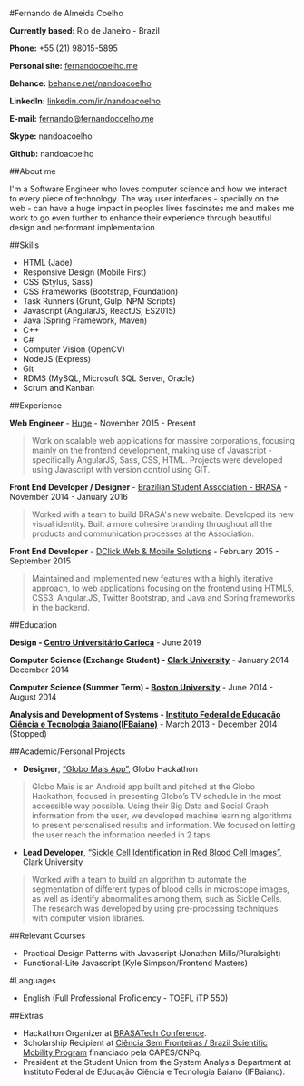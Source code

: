#Fernando de Almeida Coelho

**Currently based:** Rio de Janeiro - Brazil

**Phone:** +55 (21) 98015-5895

**Personal site:** [fernandocoelho.me](http://fernandocoelho.me)

**Behance:** [behance.net/nandoacoelho](http://behance.net/nandoacoelho)

**LinkedIn:** [linkedin.com/in/nandoacoelho](http://linkedin.com/in/nandoacoelho)

**E-mail:** fernando@fernandocoelho.me

**Skype:** nandoacoelho

**Github:** nandoacoelho

##About me

I'm a Software Engineer who loves computer science and how we interact to every piece of technology. The way user interfaces - specially on the web - can have a huge impact in peoples lives fascinates me and makes me work to go even further to enhance their experience through beautiful design and performant implementation.

##Skills

* HTML (Jade)
* Responsive Design (Mobile First)
* CSS (Stylus, Sass)
* CSS Frameworks (Bootstrap, Foundation)
* Task Runners (Grunt, Gulp, NPM Scripts)
* Javascript (AngularJS, ReactJS, ES2015)
* Java (Spring Framework, Maven)
* C++
* C#
* Computer Vision (OpenCV)
* NodeJS (Express)
* Git
* RDMS (MySQL, Microsoft SQL Server, Oracle)
* Scrum and Kanban

##Experience

**Web Engineer** - [Huge](http://hugeinc.com) - November 2015 - Present

> Work on scalable web applications for massive corporations, focusing mainly on the  frontend development, making use of Javascript - specifically AngularJS, Sass, CSS, HTML. Projects were developed using Javascript with version control using GIT.

**Front End Developer / Designer** - [Brazilian Student Association - BRASA](http://gobrasa.org) - November 2014 - January 2016

> Worked with a team to build BRASA's new website. Developed its new visual identity. Built a more cohesive branding throughout all the products and communication processes at the Association.

**Front End Developer** - [DClick Web & Mobile Solutions](http://dclick.com.br) - February 2015 - September 2015

> Maintained and implemented new features with a highly iterative approach, to web applications focusing on the frontend using HTML5, CSS3, Angular.JS, Twitter Bootstrap, and Java and Spring frameworks in the backend.

##Education

**Design - [Centro Universitário Carioca](http://unicarioca.edu.br)** - June 2019

**Computer Science (Exchange Student) - [Clark University](http://clarku.edu)** - January 2014 - December 2014

**Computer Science (Summer Term) - [Boston University](http://bu.edu)** - June 2014 - August 2014

**Analysis and Development of Systems - [Instituto Federal de Educação Ciência e Tecnologia Baiano(IFBaiano)](http://ifbaiano.edu.br/portal/)** - March 2013 - December 2014 (Stopped)

##Academic/Personal Projects

* **Designer**, [“Globo Mais App”](https://www.behance.net/gallery/29591179/Globo-Mais-App), Globo Hackathon

> Globo Mais is an Android app built and pitched at the Globo Hackathon, focused in presenting Globo’s TV schedule in the most accessible way possible. Using their Big Data and Social Graph information from the user, we developed machine learning algorithms to present personalised results and information. We focused on letting the user reach the information needed in 2 taps.

* **Lead Developer**, [“Sickle Cell Identification in Red Blood Cell Images”](http://cs.clarku.edu/~fdealmeidacoelho/FinalProject/), Clark University

> Worked with a team to build an algorithm to automate the segmentation of different types of blood cells in microscope images, as well as identify abnormalities among them, such as Sickle Cells. The research was developed by using pre-processing techniques with computer vision libraries.

##Relevant Courses

* Practical Design Patterns with Javascript (Jonathan Mills/Pluralsight)
* Functional-Lite Javascript (Kyle Simpson/Frontend Masters)

#Languages

* English (Full Professional Proficiency - TOEFL iTP 550)

##Extras

* Hackathon Organizer at [BRASATech Conference](http://brasatech.org/).
* Scholarship Recipient at [Ciência Sem Fronteiras / Brazil Scientific Mobility Program](http://www.cienciasemfronteiras.gov.br/) financiado pela CAPES/CNPq.
* President at the Student Union from the System Analysis Department at Instituto Federal de Educação Ciência e Tecnologia Baiano (IFBaiano).
